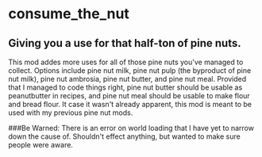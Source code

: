# consume_the_nut
## Giving you a use for that half-ton of pine nuts.

This mod addes more uses for all of those pine nuts you've managed to collect. Options include pine nut milk, pine nut pulp (the byproduct of pine nut milk), pine nut ambrosia, pine nut butter, and pine nut meal. Provided that I managed to code things right, pine nut butter should be usable as peanutbutter in recipes, and pine nut meal should be usable to make flour and bread flour. It case it wasn't already apparent, this mod is meant to be used with my previous pine nut mods.

###Be Warned: There is an error on world loading that I have yet to narrow down the cause of. Shouldn't effect anything, but wanted to make sure people were aware.
